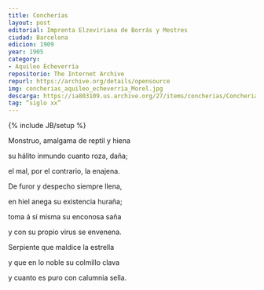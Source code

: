 ```yaml
---
title: Concherías
layout: post
editorial: Imprenta Elzeviriana de Borrás y Mestres
ciudad: Barcelona
edicion: 1909
year: 1905
category:
- Aquileo Echeverría
repositorio: The Internet Archive
repurl: https://archive.org/details/opensource
img: concherias_aquileo_echeverria_Morel.jpg
descarga: https://ia803109.us.archive.org/27/items/concherias/Concherias%20Completo.pdf
tag: “siglo xx”
---
```

{% include JB/setup %}

Monstruo, amalgama de reptil y hiena
  
su hálito inmundo cuanto roza, daña;
  
el mal, por el contrario, la enajena. 
   
De furor y despecho siempre llena, 

en hiel anega su existencia huraña; 
 
toma á sí misma su enconosa saña 
 
y con su propio virus se envenena. 
 
Serpiente que maldice la estrella 
 
y que en lo noble su colmillo clava 
 
y cuanto es puro con calumnia sella.
